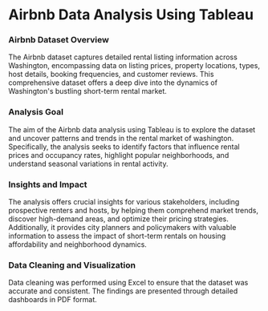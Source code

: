 # Airbnb Data Analysis Using Tableau
### Airbnb Dataset Overview
The Airbnb dataset captures detailed rental listing information across Washington, encompassing data on listing prices, property locations, types, host details, booking frequencies, and customer reviews. This comprehensive dataset offers a deep dive into the dynamics of Washington's bustling short-term rental market.

### Analysis Goal
The aim of the Airbnb data analysis using Tableau is to explore the dataset and uncover patterns and trends in the rental market of washington. Specifically, the analysis seeks to identify factors that influence rental prices and occupancy rates, highlight popular neighborhoods, and understand seasonal variations in rental activity.

### Insights and Impact
The analysis offers crucial insights for various stakeholders, including prospective renters and hosts, by helping them comprehend market trends, discover high-demand areas, and optimize their pricing strategies. Additionally, it provides city planners and policymakers with valuable information to assess the impact of short-term rentals on housing affordability and neighborhood dynamics.

### Data Cleaning and Visualization
Data cleaning was performed using Excel to ensure that the dataset was accurate and consistent. The findings are presented through detailed dashboards in PDF format.

